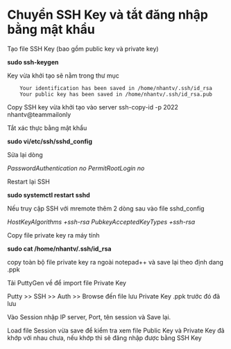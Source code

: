 # Chuyển SSH Key và tắt đăng nhập bằng mật khẩu #

Tạo file SSH Key (bao gồm public key và private key)

**sudo ssh-keygen**

 Key vừa khởi tạo sẽ nằm trong thư mục
        
        Your identification has been saved in /home/nhantv/.ssh/id_rsa
        Your public key has been saved in /home/nhantv/.ssh/id_rsa.pub

Copy SSH key vừa khởi tạo vào server
        ssh-copy-id -p 2022 nhantv@teammailonly

Tắt xác thực bằng mật khẩu 

**sudo vi/etc/ssh/sshd_config**

Sửa lại dòng

_PasswordAuthentication no_
_PermitRootLogin no_

Restart lại SSH

**sudo systemctl restart sshd**

Nếu truy cập SSH với mremote thêm 2 dòng sau vào file sshd_config

_HostKeyAlgorithms +ssh-rsa_
_PubkeyAcceptedKeyTypes +ssh-rsa_

Copy file private key ra máy tính

**sudo cat /home/nhantv/.ssh/id_rsa**

copy toàn bộ file private key ra ngoài notepad++ và save lại theo định dang .ppk

Tải PuttyGen về để import file Private Key

Putty >> SSH >> Auth >> Browse đến file lưu Private Key .ppk trước đó đã lưu

Vào Session nhập IP server, Port, tên session và Save lại.

Load file Session vừa save để kiểm tra xem file Public Key và Private Key đã khớp với nhau chưa, nếu khớp thì sẽ đăng nhập được bằng SSH Key





